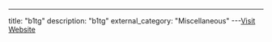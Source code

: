 ---
title: "b1tg"
description: "b1tg"
external_category: "Miscellaneous"
---[Visit Website](https://github.com/b1tg)

